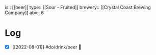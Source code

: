 is:: [[beer]]
type:: [[Sour - Fruited]]
brewery:: [[Crystal Coast Brewing Company]]
abv:: 6

# Log
- [x] [[2022-08-01]] #do/drink/beer 🤞
